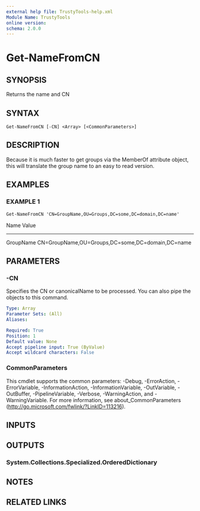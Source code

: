 ```yaml
---
external help file: TrustyTools-help.xml
Module Name: TrustyTools
online version:
schema: 2.0.0
---
```


# Get-NameFromCN

## SYNOPSIS
Returns the name and CN

## SYNTAX

```
Get-NameFromCN [-CN] <Array> [<CommonParameters>]
```

## DESCRIPTION
Because it is much faster to get groups via the MemberOf attribute object, this will translate the group name to an easy to read version.

## EXAMPLES

### EXAMPLE 1
```
Get-NameFromCN 'CN=GroupName,OU=Groups,DC=some,DC=domain,DC=name'
```

Name                           Value
----                           -----
GroupName                      CN=GroupName,OU=Groups,DC=some,DC=domain,DC=name

## PARAMETERS

### -CN
Specifies the CN or canonicalName to be processed. 
You can also pipe the objects to this command.

```yaml
Type: Array
Parameter Sets: (All)
Aliases:

Required: True
Position: 1
Default value: None
Accept pipeline input: True (ByValue)
Accept wildcard characters: False
```

### CommonParameters
This cmdlet supports the common parameters: -Debug, -ErrorAction, -ErrorVariable, -InformationAction, -InformationVariable, -OutVariable, -OutBuffer, -PipelineVariable, -Verbose, -WarningAction, and -WarningVariable.
For more information, see about_CommonParameters (http://go.microsoft.com/fwlink/?LinkID=113216).

## INPUTS

## OUTPUTS

### System.Collections.Specialized.OrderedDictionary
## NOTES

## RELATED LINKS

